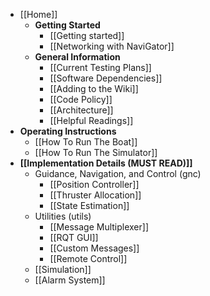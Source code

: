 * [[Home]]
    * **Getting Started**
        * [[Getting started]]
        * [[Networking with NaviGator]]
    * **General Information**
        * [[Current Testing Plans]]
        * [[Software Dependencies]]
        * [[Adding to the Wiki]]
        * [[Code Policy]]
        * [[Architecture]]
        * [[Helpful Readings]]
* **Operating Instructions**
    * [[How To Run The Boat]]
    * [[How To Run The Simulator]]
* **[[Implementation Details (MUST READ)]]**
    * Guidance, Navigation, and Control (gnc)
        * [[Position Controller]]
        * [[Thruster Allocation]]
        * [[State Estimation]]
    * Utilities (utils)
        * [[Message Multiplexer]]
        * [[RQT GUI]]
        * [[Custom Messages]]
        * [[Remote Control]]
    * [[Simulation]]
    * [[Alarm System]]



